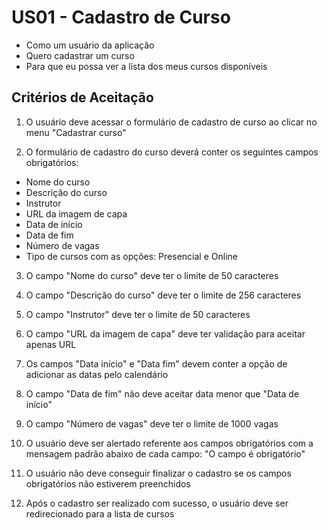 # US01 - Cadastro de Curso

- Como um usuário da aplicação
- Quero cadastrar um curso
- Para que eu possa ver a lista dos meus cursos disponíveis

## Critérios de Aceitação

1. O usuário deve acessar o formulário de cadastro de curso ao clicar no menu "Cadastrar curso"

2. O formulário de cadastro do curso deverá conter os seguintes campos obrigatórios:
- Nome do curso
- Descrição do curso
- Instrutor
- URL da imagem de capa
- Data de início
- Data de fim
- Número de vagas
- Tipo de cursos com as opções: Presencial e Online

3. O campo "Nome do curso" deve ter o limite de 50 caracteres

4. O campo "Descrição do curso" deve  ter o limite de 256 caracteres

5. O campo "Instrutor" deve ter o limite de 50 caracteres

6. O campo "URL da imagem de capa" deve ter validação para aceitar apenas URL

7. Os campos "Data início" e "Data fim" devem conter a opção de adicionar as datas pelo calendário

8. O campo "Data de fim" não deve aceitar data menor que "Data de início"

9. O campo "Número de vagas" deve ter o limite de 1000 vagas

10. O usuário deve ser alertado referente aos campos obrigatórios com a mensagem padrão abaixo de cada campo: "O campo é obrigatório"

11. O usuário não deve conseguir finalizar o cadastro se os campos obrigatórios não estiverem preenchidos

12. Após o cadastro ser realizado com sucesso, o usuário deve ser redirecionado para a lista de cursos